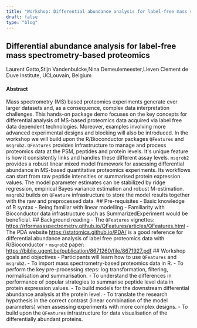 ```yaml
---
title: "Workshop: Differential abundance analysis for label-free mass spectrometry-based proteomics"
draft: false
type: "blog"
---
```


## Differential abundance analysis for label-free mass spectrometry-based proteomics
Laurent Gatto,Stijn Vandenbulcke,Nina Demeulemeester,Lieven Clement	
de Duve Institute, UCLouvain, Belgium

#### Abstract

Mass spectrometry (MS) based proteomics experiments generate ever larger datasets and, as a consequence, complex data interpretation challenges. This hands-on package demo focuses on the key concepts for differential analysis of MS-based proteomics data acquired via label free data dependent technologies. Moreover, examples involving more advanced experimental designs and blocking will also be introduced. In the workshop we will build upon the R/Bioconductor packages `QFeatures` and `msqrob2`. `QFeatures` provides infrastructure to manage and process proteomics data at the PSM, peptides and protein levels. It's unique feature is how it consistently links and handles these different assay levels. `msqrob2` provides a robust linear mixed model framework for assessing differential abundance in MS-based quantitative proteomics experiments. Its workflows can start from raw peptide intensities or summarised protein expression values. The model parameter estimates can be stabilized by ridge regression, empirical Bayes variance estimation and robust M-estimation. `msqrob2` builds on `QFeature` infrastructure to store the model results together with the raw and preprocessed data. ## Pre-requisites - Basic knowledge of R syntax - Being familiar with linear modelling - Familiarity with Bioconductor data infrastructure such as SummarizedExperiment would be beneficial. ## Background reading - The `QFeatures` vignettes: https://rformassspectrometry.github.io/QFeatures/articles/QFeatures.html - The PDA website https://statomics.github.io/PDA/ is a good reference for differential abundance analysis of label free proteomics data with R/Bioconductor - `msqrob2` paper: https://biblio.ugent.be/publication/8671260/file/8671927.pdf ## Workshop goals and objectives - Participants will learn how to use `QFeatures` and `msqrob2`. - To import mass spectrometry-based proteomics data in R. - To perform the key pre-processing steps: log transformation, filtering, normalisation and summarisation. - To understand the differences in performance of popular strategies to summarise peptide level data in protein expression values. - To build models for the downstream differential abundance analysis at the protein level. - To translate the research hypothesis in the correct contrast (linear combination of the model parameters) when assessing experiments with more complex designs. - To build upon the `QFeatures` infrastructure for data visualisation of the differentially abundant proteins.
